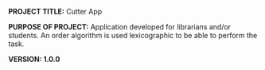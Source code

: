 <b>PROJECT TITLE:</b> Cutter App

<b>PURPOSE OF PROJECT:</b> Application developed for librarians and/or students. An order algorithm is used  lexicographic to be able to perform the task.

<b>VERSION: 1.0.0</b>
